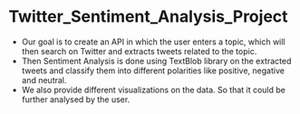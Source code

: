# Twitter_Sentiment_Analysis_Project

* Our goal is to create an API in which the user enters a topic, which will then search on Twitter and extracts tweets related to the topic.
* Then Sentiment Analysis is done using TextBlob library on the extracted tweets and classify them into different polarities like positive, negative and neutral.
* We also provide different visualizations on the data. So that it could be further analysed by the user.
